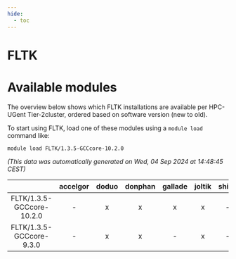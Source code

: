 ```yaml
---
hide:
  - toc
---
```


FLTK
====

# Available modules


The overview below shows which FLTK installations are available per HPC-UGent Tier-2cluster, ordered based on software version (new to old).

To start using FLTK, load one of these modules using a `module load` command like:

```shell
module load FLTK/1.3.5-GCCcore-10.2.0
```

*(This data was automatically generated on Wed, 04 Sep 2024 at 14:48:45 CEST)*  

| |accelgor|doduo|donphan|gallade|joltik|shinx|skitty|
| :---: | :---: | :---: | :---: | :---: | :---: | :---: | :---: |
|FLTK/1.3.5-GCCcore-10.2.0|-|x|x|x|x|-|x|
|FLTK/1.3.5-GCCcore-9.3.0|-|x|x|-|x|-|x|
